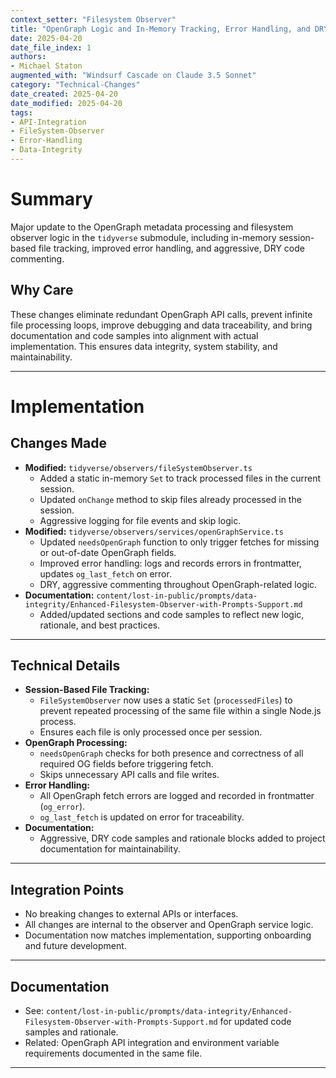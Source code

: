 ```yaml
---
context_setter: "Filesystem Observer"
title: "OpenGraph Logic and In-Memory Tracking, Error Handling, and DRY implementation"
date: 2025-04-20
date_file_index: 1
authors:
- Michael Staton
augmented_with: "Windsurf Cascade on Claude 3.5 Sonnet"
category: "Technical-Changes"
date_created: 2025-04-20
date_modified: 2025-04-20
tags:
- API-Integration
- FileSystem-Observer
- Error-Handling
- Data-Integrity
---
```


# Summary
Major update to the OpenGraph metadata processing and filesystem observer logic in the `tidyverse` submodule, including in-memory session-based file tracking, improved error handling, and aggressive, DRY code commenting.


## Why Care
These changes eliminate redundant OpenGraph API calls, prevent infinite file processing loops, improve debugging and data traceability, and bring documentation and code samples into alignment with actual implementation. This ensures data integrity, system stability, and maintainability.

***

# Implementation

## Changes Made
- **Modified:** `tidyverse/observers/fileSystemObserver.ts`
  - Added a static in-memory `Set` to track processed files in the current session.
  - Updated `onChange` method to skip files already processed in the session.
  - Aggressive logging for file events and skip logic.
- **Modified:** `tidyverse/observers/services/openGraphService.ts`
  - Updated `needsOpenGraph` function to only trigger fetches for missing or out-of-date OpenGraph fields.
  - Improved error handling: logs and records errors in frontmatter, updates `og_last_fetch` on error.
  - DRY, aggressive commenting throughout OpenGraph-related logic.
- **Documentation:** `content/lost-in-public/prompts/data-integrity/Enhanced-Filesystem-Observer-with-Prompts-Support.md`
  - Added/updated sections and code samples to reflect new logic, rationale, and best practices.

***

## Technical Details
- **Session-Based File Tracking:**
  - `FileSystemObserver` now uses a static `Set` (`processedFiles`) to prevent repeated processing of the same file within a single Node.js process.
  - Ensures each file is only processed once per session.
- **OpenGraph Processing:**
  - `needsOpenGraph` checks for both presence and correctness of all required OG fields before triggering fetch.
  - Skips unnecessary API calls and file writes.
- **Error Handling:**
  - All OpenGraph fetch errors are logged and recorded in frontmatter (`og_error`).
  - `og_last_fetch` is updated on error for traceability.
- **Documentation:**
  - Aggressive, DRY code samples and rationale blocks added to project documentation for maintainability.

***

## Integration Points
- No breaking changes to external APIs or interfaces.
- All changes are internal to the observer and OpenGraph service logic.
- Documentation now matches implementation, supporting onboarding and future development.

***

## Documentation
- See: `content/lost-in-public/prompts/data-integrity/Enhanced-Filesystem-Observer-with-Prompts-Support.md` for updated code samples and rationale.
- Related: OpenGraph API integration and environment variable requirements documented in the same file.

***
